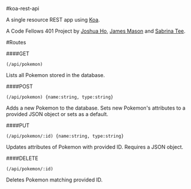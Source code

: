 #koa-rest-api

A single resource REST app using [Koa](http://koajs.com/).

A Code Fellows 401 Project by [Joshua Ho](https://github.com/ricecreamdude), [James Mason](https://github.com/JHM90) and [Sabrina Tee](https://github.com/sabbyt/).


#Routes

####GET
```
(/api/pokemon)
```
Lists all Pokemon stored in the database.

####POST
```
(/api/pokemon) {name:string, type:string}
```
Adds a new Pokemon to the database. Sets new Pokemon's attributes to a provided JSON object or sets as a default.

####PUT
```
(/api/pokemon/:id) {name:string, type:string}
```
Updates attributes of Pokemon with provided ID. Requires a JSON object.

####DELETE
```
(/api/pokemon/:id)
```
Deletes Pokemon matching provided ID.
